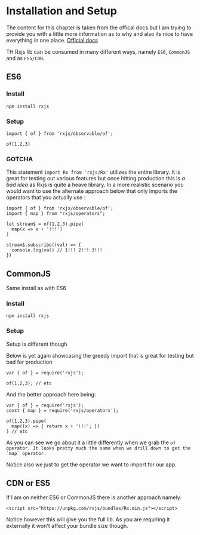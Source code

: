 # Installation and Setup

The content for this chapter is taken from the offical docs but I am trying to provide you with a little more information as to why and also its nice to have everything in one place. [Official docs](https://github.com/ReactiveX/rxjs)

TH Rxjs lib can be consumed in many different ways, namely `ES6`, `CommonJS` and as `ES5/CDN`.

## ES6

### Install

```
npm install rxjs
```

### Setup

```
import { of } from 'rxjs/observable/of';

of(1,2,3)
```

### GOTCHA

This statement `import Rx from 'rxjs/Rx'` utilizes the entire library. It is great for testing out various features but once hitting production this is _a bad idea_ as Rxjs is quite a heave library. In a more realistic scenario you would want to use the alternate approach below that only imports the operators that you actually use :

```
import { of } from 'rxjs/observable/of';
import { map } from "rxjs/operators";

let stream$ = of(1,2,3).pipe(
  map(x => x + '!!!')
) 

stream$.subscribe((val) => {
  console.log(val) // 1!!! 2!!! 3!!!
})
```

## CommonJS

Same install as with ES6

### Install

```
npm install rxjs
```

### Setup

Setup is different though

Below is yet again showcasing the greedy import that is great for testing but bad for production

```
var { of } = require('rxjs');

of(1,2,3); // etc
```

And the better approach here being:

```
var { of } = require('rxjs');
const { map } = require('rxjs/operators');

of(1,2,3).pipe(
  map((x) => { return x + '!!!'; })
) // etc
```

As you can see we go about it a little differently when we grab the ``of operator. It looks pretty much the same when we drill down to get the `map` operator. `` 

Notice also we just  to get the operator we want to import for our app.

## CDN or ES5

If I am on neither ES6 or CommonJS there is another approach namely:

```
<script src="https://unpkg.com/rxjs/bundles/Rx.min.js"></script>
```

Notice however this will give you the full lib. As you are requiring it externally it won't affect your bundle size though.

